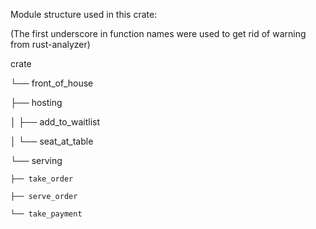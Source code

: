 Module structure used in this crate:

(The first underscore in function names were used to get rid of warning from rust-analyzer)

crate

└── front_of_house

├── hosting

│ ├── add_to_waitlist

│ └── seat_at_table

└── serving

    ├── take_order

    ├── serve_order

    └── take_payment

